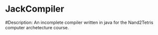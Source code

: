 # JackCompiler

#Description:
An incomplete compiler written in java for the Nand2Tetris computer archetecture course. 
